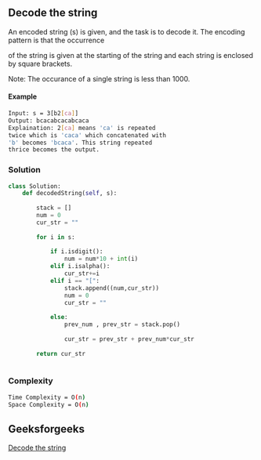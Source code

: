 ## Decode the string
An encoded string (s) is given, and the task is to decode it. The encoding pattern is that the occurrence 

of the string is given at the starting of the string and each string is enclosed by square brackets.

Note: The occurance of a single string is less than 1000.

#### Example
```bash
Input: s = 3[b2[ca]]
Output: bcacabcacabcaca
Explaination: 2[ca] means 'ca' is repeated 
twice which is 'caca' which concatenated with 
'b' becomes 'bcaca'. This string repeated 
thrice becomes the output.

```
### Solution 

```python
class Solution:
    def decodedString(self, s):
        
        stack = []
        num = 0
        cur_str = ""
        
        for i in s:
            
            if i.isdigit():
                num = num*10 + int(i)
            elif i.isalpha():
                cur_str+=i
            elif i == "[":
                stack.append((num,cur_str))
                num = 0
                cur_str = ""
                
            else:
                prev_num , prev_str = stack.pop()
                
                cur_str = prev_str + prev_num*cur_str
                
        return cur_str
        
```
### Complexity
```bash
Time Complexity = O(n)
Space Complexity = O(n) 
```

## Geeksforgeeks      
[Decode the string](https://practice.geeksforgeeks.org/problems/decode-the-string2444/1?page=1&difficulty[]=1&difficulty[]=2&status[]=unsolved&category[]=Stack&category[]=Queue&category[]=two-pointer-algorithm&category[]=sliding-window&sortBy=submissions)
